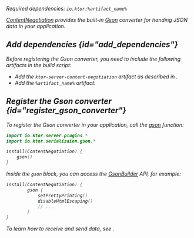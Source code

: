[//]: # (title: Gson)

<var name="artifact_name" value="ktor-serialization-gson"/>

<microformat>
<p>
Required dependencies: <code>io.ktor:%artifact_name%</code>
</p>
<var name="example_name" value="gson"/>
<include src="lib.xml" include-id="download_example"/>
</microformat>

[ContentNegotiation](serialization.md) provides the built-in [Gson](https://github.com/google/gson) converter for handing JSON data in your application.


## Add dependencies {id="add_dependencies"}
Before registering the Gson converter, you need to include the following artifacts in the build script:
* Add the `ktor-server-content-negotiation` artifact as described in [](serialization.md#add_dependencies).
* Add the `%artifact_name%` artifact:
   <var name="artifact_name" value="ktor-serialization-gson"/>
   <include src="lib.xml" include-id="add_ktor_artifact"/>


## Register the Gson converter {id="register_gson_converter"}
To register the Gson converter in your application, call the [gson](https://api.ktor.io/ktor-features/ktor-gson/ktor-gson/io.ktor.gson/gson.html) function:
```kotlin
import io.ktor.server.plugins.*
import io.ktor.serializaion.gson.*

install(ContentNegotiation) {
    gson()
}
```
Inside the `gson` block, you can access the [GsonBuilder](https://www.javadoc.io/doc/com.google.code.gson/gson/latest/com.google.gson/com/google/gson/GsonBuilder.html) API, for example:
```kotlin
install(ContentNegotiation) {
        gson {
            setPrettyPrinting()
            disableHtmlEscaping()
            // ...
        }
}
```
To learn how to receive and send data, see [](serialization.md#receive_send_data).